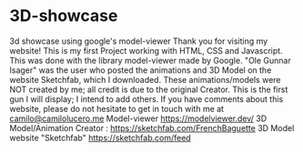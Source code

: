 # 3D-showcase
3d showcase using google's model-viewer
Thank you for visiting my website!
This is my first Project working with HTML, CSS and Javascript. This was done with the library model-viewer made by Google.
"Ole Gunnar Isager" was the user who posted the animations and 3D Model on the website Sketchfab, which I downloaded. These animations/models were NOT created by me; all credit is due to the original Creator.
This is the first gun I will display; I intend to add others. If you have comments about this website, please do not hesitate to get in touch with me at camilo@camilolucero.me
Model-viewer https://modelviewer.dev/
3D Model/Animation Creator : https://sketchfab.com/FrenchBaguette
3D Model website "Sketchfab" https://sketchfab.com/feed
